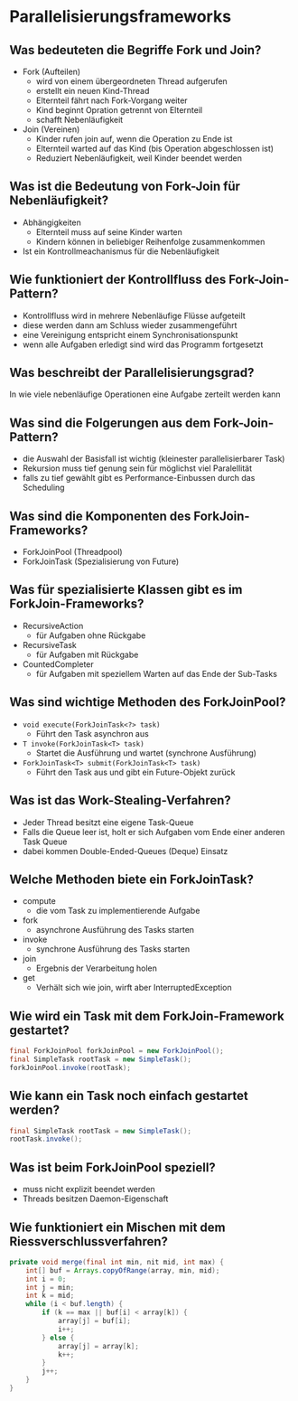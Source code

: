 # Parallelisierungsframeworks

## Was bedeuteten die Begriffe Fork und Join?
* Fork (Aufteilen)
    * wird von einem übergeordneten Thread aufgerufen
    * erstellt ein neuen Kind-Thread
    * Elternteil fährt nach Fork-Vorgang weiter
    * Kind beginnt Opration getrennt von Elternteil
    * schafft Nebenläufigkeit
* Join (Vereinen)
    *  Kinder rufen join auf, wenn die Operation zu Ende ist
    *  Elternteil warted auf das Kind (bis Operation abgeschlossen ist)
    *  Reduziert Nebenläufigkeit, weil Kinder beendet werden

## Was ist die Bedeutung von Fork-Join für Nebenläufigkeit?
* Abhängigkeiten
    * Elternteil muss auf seine Kinder warten
    * Kindern können in beliebiger Reihenfolge zusammenkommen
* Ist ein Kontrollmeachanismus für die Nebenläufigkeit

## Wie funktioniert der Kontrollfluss des Fork-Join-Pattern?
* Kontrollfluss wird in mehrere Nebenläufige Flüsse aufgeteilt
* diese werden dann am Schluss wieder zusammengeführt
* eine Vereinigung entspricht einem Synchronisationspunkt
* wenn alle Aufgaben erledigt sind wird das Programm fortgesetzt

## Was beschreibt der Parallelisierungsgrad?
In wie viele nebenläufige Operationen eine Aufgabe zerteilt werden kann

## Was sind die Folgerungen aus dem Fork-Join-Pattern?
* die Auswahl der Basisfall ist wichtig (kleinester parallelisierbarer Task)
* Rekursion muss tief genung sein für möglichst viel Paralellität
* falls zu tief gewählt gibt es Performance-Einbussen durch das Scheduling

## Was sind die Komponenten des ForkJoin-Frameworks?
* ForkJoinPool (Threadpool)
* ForkJoinTask (Spezialisierung von Future)

## Was für spezialisierte Klassen gibt es im ForkJoin-Frameworks?
* RecursiveAction
    * für Aufgaben ohne Rückgabe
* RecursiveTask
    * für Aufgaben mit Rückgabe
* CountedCompleter
    * für Aufgaben mit speziellem Warten auf das Ende der Sub-Tasks

## Was sind wichtige Methoden des ForkJoinPool?
* `void execute(ForkJoinTask<?> task)`
    * Führt den Task asynchron aus
* `T invoke(ForkJoinTask<T> task)`
    * Startet die Ausführung und wartet (synchrone Ausführung)
* `ForkJoinTask<T> submit(ForkJoinTask<T> task)`
    * Führt den Task aus und gibt ein Future-Objekt zurück

## Was ist das Work-Stealing-Verfahren?
* Jeder Thread besitzt eine eigene Task-Queue
* Falls die Queue leer ist, holt er sich Aufgaben vom Ende einer anderen Task Queue 
* dabei kommen Double-Ended-Queues (Deque) Einsatz

## Welche Methoden biete ein ForkJoinTask?
* compute
    * die vom Task zu implementierende Aufgabe
* fork
    * asynchrone Ausführung des Tasks starten
* invoke
    * synchrone Ausführung des Tasks starten
* join 
    * Ergebnis der Verarbeitung holen
* get
    * Verhält sich wie join, wirft aber InterruptedException

## Wie wird ein Task mit dem ForkJoin-Framework gestartet?
```java
final ForkJoinPool forkJoinPool = new ForkJoinPool();
final SimpleTask rootTask = new SimpleTask();
forkJoinPool.invoke(rootTask);
```

## Wie kann ein Task noch einfach gestartet werden?
```java
final SimpleTask rootTask = new SimpleTask();
rootTask.invoke();
```

## Was ist beim ForkJoinPool speziell?
* muss nicht explizit beendet werden
* Threads besitzen Daemon-Eigenschaft

## Wie funktioniert ein Mischen mit dem Riessverschlussverfahren?
```java
private void merge(final int min, nit mid, int max) {
    int[] buf = Arrays.copyOfRange(array, min, mid);
    int i = 0;
    int j = min;
    int k = mid;
    while (i < buf.length) {
        if (k == max || buf[i] < array[k]) {
            array[j] = buf[i];
            i++;
        } else {
            array[j] = array[k];
            k++;
        }
        j++;
    }
}
```

